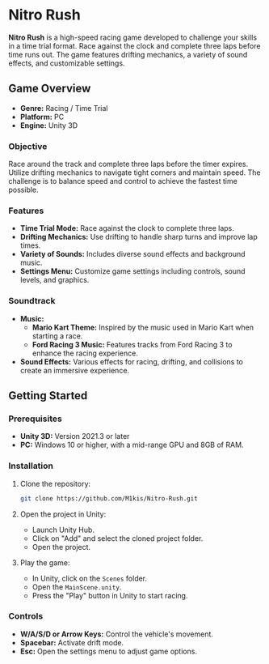 # Nitro Rush

**Nitro Rush** is a high-speed racing game developed to challenge your skills in a time trial format. Race against the clock and complete three laps before time runs out. The game features drifting mechanics, a variety of sound effects, and customizable settings.

## Game Overview

- **Genre:** Racing / Time Trial
- **Platform:** PC
- **Engine:** Unity 3D

### Objective

Race around the track and complete three laps before the timer expires. Utilize drifting mechanics to navigate tight corners and maintain speed. The challenge is to balance speed and control to achieve the fastest time possible.

### Features

- **Time Trial Mode:** Race against the clock to complete three laps.
- **Drifting Mechanics:** Use drifting to handle sharp turns and improve lap times.
- **Variety of Sounds:** Includes diverse sound effects and background music.
- **Settings Menu:** Customize game settings including controls, sound levels, and graphics.

### Soundtrack

- **Music:** 
  - **Mario Kart Theme:** Inspired by the music used in Mario Kart when starting a race.
  - **Ford Racing 3 Music:** Features tracks from Ford Racing 3 to enhance the racing experience.
- **Sound Effects:** Various effects for racing, drifting, and collisions to create an immersive experience.

## Getting Started

### Prerequisites

- **Unity 3D:** Version 2021.3 or later
- **PC:** Windows 10 or higher, with a mid-range GPU and 8GB of RAM.

### Installation

1. Clone the repository:
    ```bash
    git clone https://github.com/M1kis/Nitro-Rush.git
    ```
2. Open the project in Unity:
    - Launch Unity Hub.
    - Click on "Add" and select the cloned project folder.
    - Open the project.

3. Play the game:
    - In Unity, click on the `Scenes` folder.
    - Open the `MainScene.unity`.
    - Press the "Play" button in Unity to start racing.

### Controls

- **W/A/S/D or Arrow Keys:** Control the vehicle's movement.
- **Spacebar:** Activate drift mode.
- **Esc:** Open the settings menu to adjust game options.
